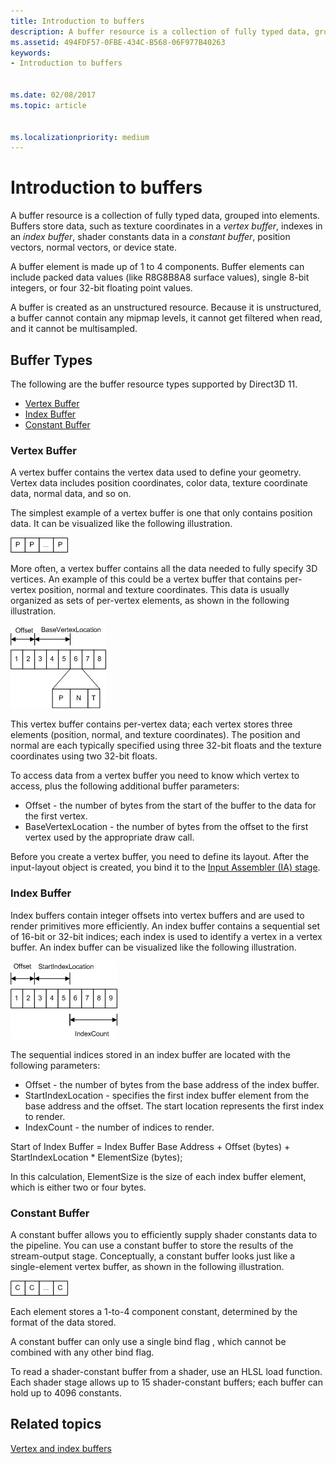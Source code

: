 ```yaml
---
title: Introduction to buffers
description: A buffer resource is a collection of fully typed data, grouped into elements.
ms.assetid: 494FDF57-0FBE-434C-B568-06F977B40263
keywords:
- Introduction to buffers


ms.date: 02/08/2017
ms.topic: article


ms.localizationpriority: medium
---
```


# Introduction to buffers


A buffer resource is a collection of fully typed data, grouped into elements. Buffers store data, such as texture coordinates in a *vertex buffer*, indexes in an *index buffer*, shader constants data in a *constant buffer*, position vectors, normal vectors, or device state.

A buffer element is made up of 1 to 4 components. Buffer elements can include packed data values (like R8G8B8A8 surface values), single 8-bit integers, or four 32-bit floating point values.

A buffer is created as an unstructured resource. Because it is unstructured, a buffer cannot contain any mipmap levels, it cannot get filtered when read, and it cannot be multisampled.

## <span id="Buffer_Types"></span><span id="buffer_types"></span><span id="BUFFER_TYPES"></span>Buffer Types


The following are the buffer resource types supported by Direct3D 11.

-   [Vertex Buffer](#vertex-buffer)
-   [Index Buffer](#index-buffer)
-   [Constant Buffer](#shader-constant-buffer)

### <span id="Vertex_Buffer"></span><span id="vertex_buffer"></span><span id="VERTEX_BUFFER"></span><span id="vertex-buffer"></span>Vertex Buffer

A vertex buffer contains the vertex data used to define your geometry. Vertex data includes position coordinates, color data, texture coordinate data, normal data, and so on.

The simplest example of a vertex buffer is one that only contains position data. It can be visualized like the following illustration.

![illustration of a vertex buffer that contains position data](images/d3d10-resources-single-element-vb2.png)

More often, a vertex buffer contains all the data needed to fully specify 3D vertices. An example of this could be a vertex buffer that contains per-vertex position, normal and texture coordinates. This data is usually organized as sets of per-vertex elements, as shown in the following illustration.

![illustration of a vertex buffer that contains position, normal, and texture data](images/d3d10-vertex-buffer-element.png)

This vertex buffer contains per-vertex data; each vertex stores three elements (position, normal, and texture coordinates). The position and normal are each typically specified using three 32-bit floats and the texture coordinates using two 32-bit floats.

To access data from a vertex buffer you need to know which vertex to access, plus the following additional buffer parameters:

-   Offset - the number of bytes from the start of the buffer to the data for the first vertex.
-   BaseVertexLocation - the number of bytes from the offset to the first vertex used by the appropriate draw call.

Before you create a vertex buffer, you need to define its layout. After the input-layout object is created, you bind it to the [Input Assembler (IA) stage](input-assembler-stage--ia-.md).

### <span id="Index_Buffer"></span><span id="index_buffer"></span><span id="INDEX_BUFFER"></span><span id="index-buffer"></span>Index Buffer

Index buffers contain integer offsets into vertex buffers and are used to render primitives more efficiently. An index buffer contains a sequential set of 16-bit or 32-bit indices; each index is used to identify a vertex in a vertex buffer. An index buffer can be visualized like the following illustration.

![illustration of an index buffer](images/d3d10-index-buffer.png)

The sequential indices stored in an index buffer are located with the following parameters:

-   Offset - the number of bytes from the base address of the index buffer.
-   StartIndexLocation - specifies the first index buffer element from the base address and the offset. The start location represents the first index to render.
-   IndexCount - the number of indices to render.

Start of Index Buffer = Index Buffer Base Address + Offset (bytes) + StartIndexLocation \* ElementSize (bytes);

In this calculation, ElementSize is the size of each index buffer element, which is either two or four bytes.

### <span id="Shader_Constant_Buffer"></span><span id="shader_constant_buffer"></span><span id="SHADER_CONSTANT_BUFFER"></span><span id="shader-constant-buffer"></span>Constant Buffer

A constant buffer allows you to efficiently supply shader constants data to the pipeline. You can use a constant buffer to store the results of the stream-output stage. Conceptually, a constant buffer looks just like a single-element vertex buffer, as shown in the following illustration.

![illustration of a shader-constant buffer](images/d3d10-shader-resource-buffer.png)

Each element stores a 1-to-4 component constant, determined by the format of the data stored.

A constant buffer can only use a single bind flag , which cannot be combined with any other bind flag.

To read a shader-constant buffer from a shader, use an HLSL load function. Each shader stage allows up to 15 shader-constant buffers; each buffer can hold up to 4096 constants.

## <span id="related-topics"></span>Related topics


[Vertex and index buffers](vertex-and-index-buffers.md)

 

 




